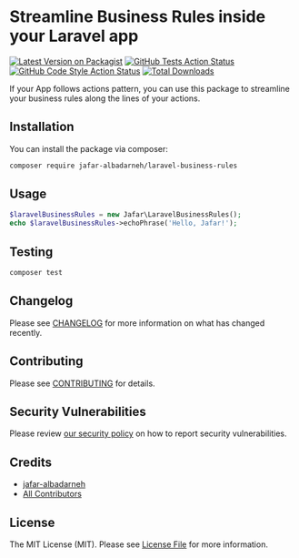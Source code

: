 # Streamline Business Rules inside your Laravel app

[![Latest Version on Packagist](https://img.shields.io/packagist/v/jafar-albadarneh/laravel-business-rules.svg?style=flat-square)](https://packagist.org/packages/jafar-albadarneh/laravel-business-rules)
[![GitHub Tests Action Status](https://img.shields.io/github/workflow/status/jafar-albadarneh/laravel-business-rules/run-tests?label=tests)](https://github.com/jafar-albadarneh/laravel-business-rules/actions?query=workflow%3Arun-tests+branch%3Amain)
[![GitHub Code Style Action Status](https://img.shields.io/github/workflow/status/jafar-albadarneh/laravel-business-rules/Fix%20PHP%20code%20style%20issues?label=code%20style)](https://github.com/jafar-albadarneh/laravel-business-rules/actions?query=workflow%3A"Fix+PHP+code+style+issues"+branch%3Amain)
[![Total Downloads](https://img.shields.io/packagist/dt/jafar-albadarneh/laravel-business-rules.svg?style=flat-square)](https://packagist.org/packages/jafar-albadarneh/laravel-business-rules)

If your App follows actions pattern, you can use this package to streamline your business rules along the lines of your actions.

## Installation

You can install the package via composer:

```bash
composer require jafar-albadarneh/laravel-business-rules
```

## Usage

```php
$laravelBusinessRules = new Jafar\LaravelBusinessRules();
echo $laravelBusinessRules->echoPhrase('Hello, Jafar!');
```

## Testing

```bash
composer test
```

## Changelog

Please see [CHANGELOG](CHANGELOG.md) for more information on what has changed recently.

## Contributing

Please see [CONTRIBUTING](CONTRIBUTING.md) for details.

## Security Vulnerabilities

Please review [our security policy](../../security/policy) on how to report security vulnerabilities.

## Credits

- [jafar-albadarneh](https://github.com/jafar-albadarneh)
- [All Contributors](../../contributors)

## License

The MIT License (MIT). Please see [License File](LICENSE.md) for more information.
